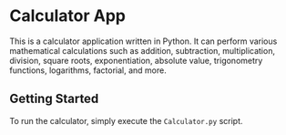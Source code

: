 # Calculator App

This is a calculator application written in Python. It can perform various mathematical calculations such as addition, subtraction, multiplication, division, square roots, exponentiation, absolute value, trigonometry functions, logarithms, factorial, and more.

## Getting Started

To run the calculator, simply execute the `Calculator.py` script.
